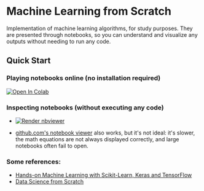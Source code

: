 # Machine Learning from Scratch

Implementation of machine learning algorithms, for study purposes.
They are presented through notebooks, so you can understand and visualize any outputs
without needing to run any code.


## Quick Start

### Playing notebooks online (no installation required)

<a href="https://colab.research.google.com/github/paulaceccon/ml-from-scratch/blob/main/" target="_parent"><img src="https://colab.research.google.com/assets/colab-badge.svg" alt="Open In Colab"/></a>

### Inspecting notebooks (without executing any code)

* <a href="https://nbviewer.jupyter.org/github/paulaceccon/ml-from-scratch/blob/main/index.ipynb"><img src="https://raw.githubusercontent.com/jupyter/design/master/logos/Badges/nbviewer_badge.svg" alt="Render nbviewer" /></a>

* [github.com's notebook viewer](https://github.com/paulaceccon/ml-from-scratch/blob/main/index.ipynb) also works, but it's not ideal: it's slower, the math equations are not always displayed correctly, and large notebooks often fail to open.


### Some references:

- [Hands-on Machine Learning with Scikit-Learn, Keras and TensorFlow](https://github.com/ageron/handson-ml2)
- [Data Science from Scratch](https://github.com/joelgrus/data-science-from-scratch)
